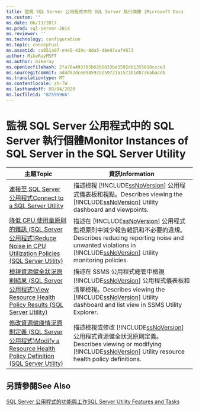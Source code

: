 ```yaml
---
title: 監視 SQL Server 公用程式中的 SQL Server 執行個體 |Microsoft Docs
ms.custom: ''
ms.date: 06/13/2017
ms.prod: sql-server-2014
ms.reviewer: ''
ms.technology: configuration
ms.topic: conceptual
ms.assetid: ca851a07-e4e5-439c-8da5-d8e97aaf4873
author: MikeRayMSFT
ms.author: mikeray
ms.openlocfilehash: 2fa78a493385b62b5833be5592db1355618ccce3
ms.sourcegitcommit: ad4d92dce894592a259721a1571b1d8736abacdb
ms.translationtype: MT
ms.contentlocale: zh-TW
ms.lasthandoff: 08/04/2020
ms.locfileid: "87595966"
---
```

# <a name="monitor-instances-of-sql-server-in-the-sql-server-utility"></a><span data-ttu-id="7c707-102">監視 SQL Server 公用程式中的 SQL Server 執行個體</span><span class="sxs-lookup"><span data-stu-id="7c707-102">Monitor Instances of SQL Server in the SQL Server Utility</span></span>
  
  
|<span data-ttu-id="7c707-103">主題</span><span class="sxs-lookup"><span data-stu-id="7c707-103">Topic</span></span>|<span data-ttu-id="7c707-104">資訊</span><span class="sxs-lookup"><span data-stu-id="7c707-104">Information</span></span>|  
|-----------|-----------------|  
|[<span data-ttu-id="7c707-105">連接至 SQL Server 公用程式</span><span class="sxs-lookup"><span data-stu-id="7c707-105">Connect to a SQL Server Utility</span></span>](connect-to-a-sql-server-utility.md)|<span data-ttu-id="7c707-106">描述檢視 [!INCLUDE[ssNoVersion](../../includes/ssnoversion-md.md)] 公用程式儀表板和視點。</span><span class="sxs-lookup"><span data-stu-id="7c707-106">Describes viewing the [!INCLUDE[ssNoVersion](../../includes/ssnoversion-md.md)] Utility dashboard and viewpoints.</span></span>|  
|[<span data-ttu-id="7c707-107">降低 CPU 使用量原則的雜訊 &#40;SQL Server 公用程式&#41;</span><span class="sxs-lookup"><span data-stu-id="7c707-107">Reduce Noise in CPU Utilization Policies &#40;SQL Server Utility&#41;</span></span>](reduce-noise-in-cpu-utilization-policies-sql-server-utility.md)|<span data-ttu-id="7c707-108">描述在 [!INCLUDE[ssNoVersion](../../includes/ssnoversion-md.md)] 公用程式監視原則中減少報告雜訊和不必要的違規。</span><span class="sxs-lookup"><span data-stu-id="7c707-108">Describes reducing reporting noise and unwanted violations in [!INCLUDE[ssNoVersion](../../includes/ssnoversion-md.md)] Utility monitoring policies.</span></span>|  
|[<span data-ttu-id="7c707-109">檢視資源健全狀況原則結果 &#40;SQL Server 公用程式&#41;</span><span class="sxs-lookup"><span data-stu-id="7c707-109">View Resource Health Policy Results &#40;SQL Server Utility&#41;</span></span>](view-resource-health-policy-results-sql-server-utility.md)|<span data-ttu-id="7c707-110">描述在 SSMS 公用程式總管中檢視 [!INCLUDE[ssNoVersion](../../includes/ssnoversion-md.md)] 公用程式儀表板和清單檢視。</span><span class="sxs-lookup"><span data-stu-id="7c707-110">Describes viewing the [!INCLUDE[ssNoVersion](../../includes/ssnoversion-md.md)] Utility dashboard and list view in SSMS Utility Explorer.</span></span>|  
|[<span data-ttu-id="7c707-111">修改資源健康情況原則定義 &#40;SQL Server 公用程式&#41;</span><span class="sxs-lookup"><span data-stu-id="7c707-111">Modify a Resource Health Policy Definition &#40;SQL Server Utility&#41;</span></span>](modify-a-resource-health-policy-definition-sql-server-utility.md)|<span data-ttu-id="7c707-112">描述檢視或修改 [!INCLUDE[ssNoVersion](../../includes/ssnoversion-md.md)] 公用程式資源健全狀況原則定義。</span><span class="sxs-lookup"><span data-stu-id="7c707-112">Describes viewing or modifying [!INCLUDE[ssNoVersion](../../includes/ssnoversion-md.md)] Utility resource health policy definitions.</span></span>|  
  
## <a name="see-also"></a><span data-ttu-id="7c707-113">另請參閱</span><span class="sxs-lookup"><span data-stu-id="7c707-113">See Also</span></span>  
 [<span data-ttu-id="7c707-114">SQL Server 公用程式的功能與工作</span><span class="sxs-lookup"><span data-stu-id="7c707-114">SQL Server Utility Features and Tasks</span></span>](sql-server-utility-features-and-tasks.md)  
  
  
